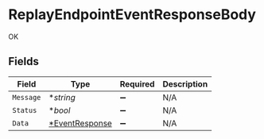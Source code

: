 # ReplayEndpointEventResponseBody

OK


## Fields

| Field                                | Type                                 | Required                             | Description                          |
| ------------------------------------ | ------------------------------------ | ------------------------------------ | ------------------------------------ |
| `Message`                            | **string*                            | :heavy_minus_sign:                   | N/A                                  |
| `Status`                             | **bool*                              | :heavy_minus_sign:                   | N/A                                  |
| `Data`                               | [*EventResponse](./eventresponse.md) | :heavy_minus_sign:                   | N/A                                  |